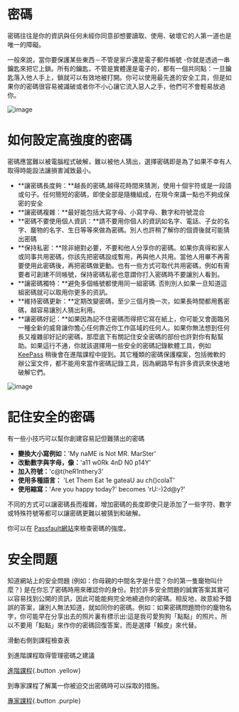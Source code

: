 密碼
====

密碼往往是你的資訊與任何未經你同意卻想要讀取、使用、破壞它的人第一道也是唯一的障礙。

一般來說，當你要保護某些東西－不管是家戶還是電子郵件帳號 -你就是透過一串鑰匙來把它上鎖。所有的鑰匙，不管是實體還是電子的，都有一個共同點：一旦鑰匙落入他人手上，鎖就可以有效地被打開。你可以使用最先進的安全工具，但是如果你的密碼很容易被識破或者你不小心讓它流入惡人之手，他們可不會輕易放過你。

![image](password1.png)

如何設定高強度的密碼
=================

密碼應當難以被電腦程式破解，難以被他人猜出，選擇密碼即是為了如果不幸有人取得時能設法讓損害減致最小。
- **讓密碼長度夠：**越長的密碼,越得花時間來猜測，使用十個宇符或是一段語或句子。任何簡短的密碼，即使全部是隨機組成，在現今來講一點也不夠成保密的安全
- **讓密碼複雜：**最好能包括大寫字母、小寫字母、數字和符號混合
- **密碼不要使用個人資訊：**請不要用你個人的資訊如名字、電話、子女的名字、竉物的名字、生日等等來做為密碼。別人也許稍了解你的個資後就可能猜出密碼 
- **保持私密：**除非絕對必要，不要和他人分享你的密碼。如果你真得和家人或同事共用密碼，你該先把密碼設成暫用，再與他人共用。當他人用畢不再需要使用此密碼後，再把密碼做更動。也有一些方式可取代共用密碼，例如有需要者可創建不同帳號，保持密碼私密也意謂你打入密碼時不要讓別人看到。
- **讓密碼獨特：**避免多個帳號都使用同一組密碼. 否則別人如果一旦知道這組密碼就可以取用你更多的资訊。
- **維持密碼更新：**定期改變密碼，至少三個月換一次，如果長時間都用舊密碼，越容易讓別人猜出利用。
- **讓密碼好記：**如果因為記不住密碼而得把它寫在紙上，你可能又會面臨另一種全新的威脅讓你憺心任何靠近你工作區域的任何人。如果你無法想到任何長又複雜卻好記的密碼，那麼底下有關記住安全密碼的部份也許對你有點幫助。如果這行不通，你就該選擇用一些安全的密碼記錄軟體工具，例如 [KeePass](umbrella://lesson/keepassx) 稍後會在進階課程中提到。其它種類的密碼保護檔案，包括微軟的辦公室文件，都不能用來當作密碼記錄工具，因為網路早有許多資訊來快速地破解它們。

![image](password2.png)

記住安全的密碼
==============

有一些小技巧可以幫你創建容易記但難猜出的密碼
- **變換大小寫例如：**'My naME is Not MR. MarSter'
- **改動數字與字母，像：**'a11 w0Rk 4nD N0 p14Y'
- **加入符號：**'c@t(heR1nthery3'
- **使用多種語言：** 'Let Them Eat 1e gateaU au ch()colaT'
- **使用縮寫：**'Are you happy today?' becomes 'rU:-)2d@y?'

不同的方式可以讓密碼長而複雜，增加密碼的長度即使只是添加了一些字符、數字或特殊符號等都可以讓密碼更難以被猜到和破解。

你可以在 [Passfault網站](https://passfault.appspot.com/password_strength.html)來檢查密碼的強度。


安全問題
=========
知道網站上的安全問題 (例如：你母親的中間名字是什麼？你的第一隻竉物叫什麼？) 是在你忘了密碼時用來確認你的身份。對於許多安全問題的誠實答案其實可以容易找到公開的资訊，因此可能能夠完全地繞過你的密碼。相反地，故意給予錯誤的答案，讓別人無法知道，就如同你的密碼。例如：如果密碼問題問你的竉物名字，你可能早在分享出去的照片裏有標示出:這是我可愛狗狗「點點」的照片。所以不要用「點點」來作你的密碼回復答案，而是選擇「賴皮」來代替。

滑動右側到課程檢查表

到進階課程取得管理密碼之建議

[進階課程](umbrella://lesson/passwords/1){.button .yellow}

到專家課程了解萬一你被迫交出密碼時可以採取的措施。

[專家課程](umbrella://lesson/passwords/2){.button .purple}

